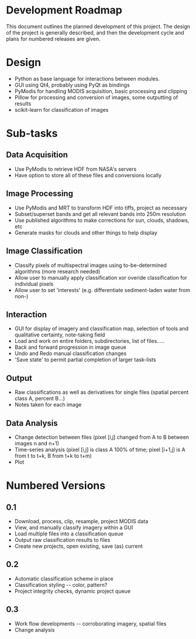 Development Roadmap
===================

This document outlines the planned development of this project.
The design of the project is generally described, and then the development cycle and plans for numbered releases are given.


Design
======

* Python as base language for interactions between modules.
* GUI using Qt4, probably using PyQt as bindings
* PyModis for handling MODIS acquisition, basic processing and clipping
* Pillow for processing and conversion of images, some outputting of results
* scikit-learn for classification of images

Sub-tasks
==========

Data Acquisition
----------------

* Use PyModis to retrieve HDF from NASA's servers
* Have option to store all of these files and conversions locally


Image Processing
----------------

* Use PyModis and MRT to transform HDF into tiffs, project as necessary
* Subset/superset bands and get all relevant bands into 250m resolution
* Use published algorithms to make corrections for sun, clouds, shadows, etc
* Generate masks for clouds and other things to help display


Image Classification
--------------------

* Classify pixels of multispectral images using to-be-determined algorithms (more research needed)
* Allow user to manually apply classification xor overide classification for individual pixels
* Allow user to set 'interests' (e.g. differentiate sediment-laden water from non-)


Interaction
-----------

* GUI for display of imagery and classification map, selection of tools and qualitative certainty, note-taking field
* Load and work on entire folders, subdirectories, list of files.....
* Back and forward progression in image queue
* Undo and Redo manual classification changes
* 'Save state' to permit partial completion of larger task-lists


Output
------

* Raw classifications as well as derivatives for single files (spatial percent class A, percent B...)
* Notes taken for each image

Data Analysis
-------------

* Change detection between files (pixel [i,j] changed from A to B between images n and n+1)
* Time-series analysis (pixel [i,j] is class A 100% of time; pixel [i+1,j] is A from t to t+k, B from t+k to t+m)
* Plot


Numbered Versions
=================

0.1
---

* Download, process, clip, resample, project MODIS data
* View, and manually classify imagery within a GUI
* Load multiple files into a classification queue
* Output raw classification results to files
* Create new projects, open existing, save (as) current


0.2
---

* Automatic classification scheme in place
* Classification styling -- color, pattern?
* Project integrity checks, dynamic project queue

0.3
---

* Work flow developments -- corroborating imagery, spatial files
* Change analysis
